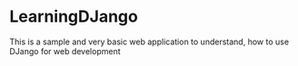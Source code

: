 # LearningDJango
This is a sample and very basic web application to understand, how to use DJango for web development
